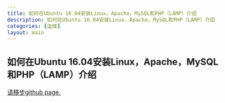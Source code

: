 ```yaml
---
title: 如何在Ubuntu 16.04安装Linux，Apache，MySQL和PHP（LAMP）介绍
description: 如何在Ubuntu 16.04安装Linux，Apache，MySQL和PHP（LAMP）介绍
categories: [运维]
layout: main
---
```

## 如何在Ubuntu 16.04安装Linux，Apache，MySQL和PHP（LAMP）介绍

[请移步github page.](https://7788wangzi.github.io/install-linux-apache-mysql-php-on-ubuntu-16-04/)